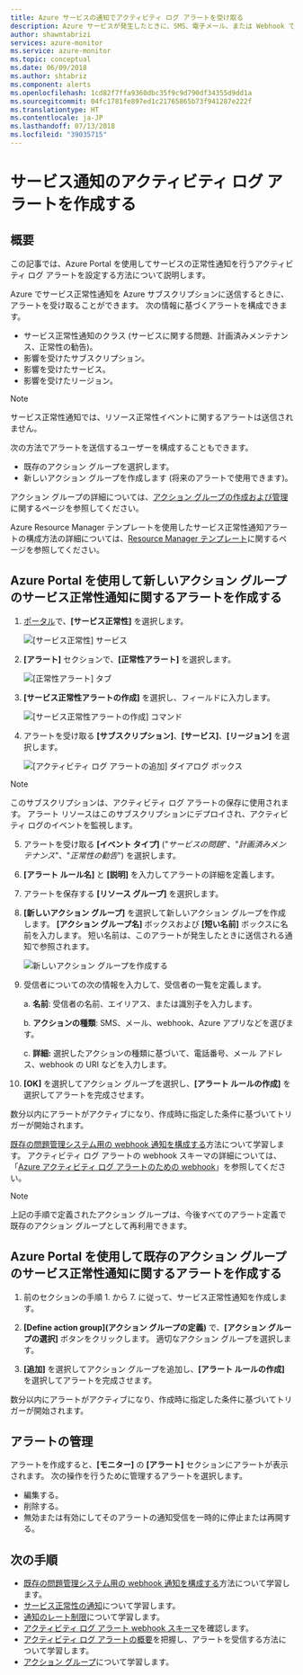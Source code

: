 ```yaml
---
title: Azure サービスの通知でアクティビティ ログ アラートを受け取る
description: Azure サービスが発生したときに、SMS、電子メール、または Webhook で通知を受け取ります。
author: shawntabrizi
services: azure-monitor
ms.service: azure-monitor
ms.topic: conceptual
ms.date: 06/09/2018
ms.author: shtabriz
ms.component: alerts
ms.openlocfilehash: 1cd82f7ffa9360dbc35f9c9d790df34355d9dd1a
ms.sourcegitcommit: 04fc1781fe897ed1c21765865b73f941287e222f
ms.translationtype: HT
ms.contentlocale: ja-JP
ms.lasthandoff: 07/13/2018
ms.locfileid: "39035715"
---
```

# <a name="create-activity-log-alerts-on-service-notifications"></a>サービス通知のアクティビティ ログ アラートを作成する
## <a name="overview"></a>概要
この記事では、Azure Portal を使用してサービスの正常性通知を行うアクティビティ ログ アラートを設定する方法について説明します。  

Azure でサービス正常性通知を Azure サブスクリプションに送信するときに、アラートを受け取ることができます。 次の情報に基づくアラートを構成できます。

- サービス正常性通知のクラス (サービスに関する問題、計画済みメンテナンス、正常性の勧告)。
- 影響を受けたサブスクリプション。
- 影響を受けたサービス。
- 影響を受けたリージョン。

> [!NOTE]
> サービス正常性通知では、リソース正常性イベントに関するアラートは送信されません。

次の方法でアラートを送信するユーザーを構成することもできます。

- 既存のアクション グループを選択します。
- 新しいアクション グループを作成します (将来のアラートで使用できます)。

アクション グループの詳細については、[アクション グループの作成および管理](monitoring-action-groups.md)に関するページを参照してください。

Azure Resource Manager テンプレートを使用したサービス正常性通知アラートの構成方法の詳細については、[Resource Manager テンプレート](monitoring-create-activity-log-alerts-with-resource-manager-template.md)に関するページを参照してください。

## <a name="create-an-alert-on-a-service-health-notification-for-a-new-action-group-by-using-the-azure-portal"></a>Azure Portal を使用して新しいアクション グループのサービス正常性通知に関するアラートを作成する
1. [ポータル](https://portal.azure.com)で、**[サービス正常性]** を選択します。

    ![[サービス正常性] サービス](./media/monitoring-activity-log-alerts-on-service-notifications/home-servicehealth.png)

2. **[アラート]** セクションで、**[正常性アラート]** を選択します。

    ![[正常性アラート] タブ](./media/monitoring-activity-log-alerts-on-service-notifications/alerts-blades-sh.png)

3. **[サービス正常性アラートの作成]** を選択し、フィールドに入力します。

    ![[サービス正常性アラートの作成] コマンド](./media/monitoring-activity-log-alerts-on-service-notifications/service-health-alert.png)

4. アラートを受け取る **[サブスクリプション]**、**[サービス]**、**[リージョン]** を選択します。

    ![[アクティビティ ログ アラートの追加] ダイアログ ボックス](./media/monitoring-activity-log-alerts-on-service-notifications/activity-log-alert-new-ux.png)

> [!NOTE]
> このサブスクリプションは、アクティビティ ログ アラートの保存に使用されます。 アラート リソースはこのサブスクリプションにデプロイされ、アクティビティ ログのイベントを監視します。

5. アラートを受け取る **[イベント タイプ]** ("*サービスの問題*"、"*計画済みメンテナンス*"、"*正常性の勧告*") を選択します。 

6. **[アラート ルール名]** と **[説明]** を入力してアラートの詳細を定義します。

7. アラートを保存する **[リソース グループ]** を選択します。

8. **[新しいアクション グループ]** を選択して新しいアクション グループを作成します。 **[アクション グループ名]** ボックスおよび **[短い名前]** ボックスに名前を入力します。 短い名前は、このアラートが発生したときに送信される通知で参照されます。

    ![新しいアクション グループを作成する](./media/monitoring-activity-log-alerts-on-service-notifications/action-group-creation.png)

9. 受信者についての次の情報を入力して、受信者の一覧を定義します。

    a. **名前**: 受信者の名前、エイリアス、または識別子を入力します。

    b. **アクションの種類**: SMS、メール、webhook、Azure アプリなどを選びます。

    c. **詳細:** 選択したアクションの種類に基づいて、電話番号、メール アドレス、webhook の URI などを入力します。

10. **[OK]** を選択してアクション グループを選択し、**[アラート ルールの作成]** を選択してアラートを完成させます。

数分以内にアラートがアクティブになり、作成時に指定した条件に基づいてトリガーが開始されます。

[既存の問題管理システム用の webhook 通知を構成する](../service-health/service-health-alert-webhook-guide.md)方法について学習します。 アクティビティ ログ アラートの webhook スキーマの詳細については、「[Azure アクティビティ ログ アラートのための webhook](monitoring-activity-log-alerts-webhook.md)」を参照してください。

>[!NOTE]
>上記の手順で定義されたアクション グループは、今後すべてのアラート定義で既存のアクション グループとして再利用できます。
>
>

## <a name="create-an-alert-on-a-service-health-notification-for-an-existing-action-group-by-using-the-azure-portal"></a>Azure Portal を使用して既存のアクション グループのサービス正常性通知に関するアラートを作成する

1. 前のセクションの手順 1. から 7. に従って、サービス正常性通知を作成します。 

2. **[Define action group]\(アクション グループの定義\)** で、**[アクション グループの選択]** ボタンをクリックします。 適切なアクション グループを選択します。

3. **[追加]** を選択してアクション グループを追加し、**[アラート ルールの作成]** を選択してアラートを完成させます。

数分以内にアラートがアクティブになり、作成時に指定した条件に基づいてトリガーが開始されます。

## <a name="manage-your-alerts"></a>アラートの管理

アラートを作成すると、**[モニター]** の **[アラート]** セクションにアラートが表示されます。 次の操作を行うために管理するアラートを選択します。

* 編集する。
* 削除する。
* 無効または有効にしてそのアラートの通知受信を一時的に停止または再開する。

## <a name="next-steps"></a>次の手順
- [既存の問題管理システム用の webhook 通知を構成する](../service-health/service-health-alert-webhook-guide.md)方法について学習します。
- [サービス正常性の通知](monitoring-service-notifications.md)について学習します。
- [通知のレート制限](monitoring-alerts-rate-limiting.md)について学習します。
- [アクティビティ ログ アラート webhook スキーマ](monitoring-activity-log-alerts-webhook.md)を確認します。
- [アクティビティ ログ アラートの概要](monitoring-overview-alerts.md)を把握し、アラートを受信する方法について学習します。 
- [アクション グループ](monitoring-action-groups.md)について学習します。
